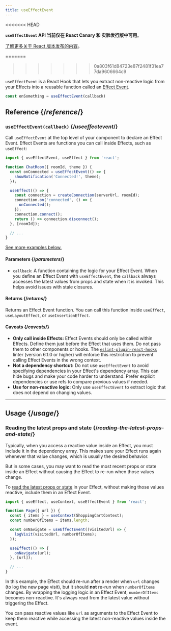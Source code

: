 ```yaml
---
title: useEffectEvent
---
```


<<<<<<< HEAD

<Canary>

**`useEffectEvent` API 当前仅在 React Canary 和 实验发行版中可用**。

[了解更多关于 React 版本发布的内容](/community/versioning-policy#all-release-channels)。

</Canary>

=======
>>>>>>> 0a803f61d84723e87f2481f31ea77da9606664c9
<Intro>

`useEffectEvent` is a React Hook that lets you extract non-reactive logic from your Effects into a reusable function called an [Effect Event](/learn/separating-events-from-effects#declaring-an-effect-event).

```js
const onSomething = useEffectEvent(callback)
```

</Intro>

<InlineToc />

## Reference {/*reference*/}

### `useEffectEvent(callback)` {/*useeffectevent*/}

Call `useEffectEvent` at the top level of your component to declare an Effect Event. Effect Events are functions you can call inside Effects, such as `useEffect`:

```js {4-6,11}
import { useEffectEvent, useEffect } from 'react';

function ChatRoom({ roomId, theme }) {
  const onConnected = useEffectEvent(() => {
    showNotification('Connected!', theme);
  });

  useEffect(() => {
    const connection = createConnection(serverUrl, roomId);
    connection.on('connected', () => {
      onConnected();
    });
    connection.connect();
    return () => connection.disconnect();
  }, [roomId]);

  // ...
}
```

[See more examples below.](#usage)

#### Parameters {/*parameters*/}

- `callback`: A function containing the logic for your Effect Event. When you define an Effect Event with `useEffectEvent`, the `callback` always accesses the latest values from props and state when it is invoked. This helps avoid issues with stale closures.

#### Returns {/*returns*/}

Returns an Effect Event function. You can call this function inside `useEffect`, `useLayoutEffect`, or `useInsertionEffect`.

#### Caveats {/*caveats*/}

- **Only call inside Effects:** Effect Events should only be called within Effects. Define them just before the Effect that uses them. Do not pass them to other components or hooks. The [`eslint-plugin-react-hooks`](/reference/eslint-plugin-react-hooks) linter (version 6.1.0 or higher) will enforce this restriction to prevent calling Effect Events in the wrong context.
- **Not a dependency shortcut:** Do not use `useEffectEvent` to avoid specifying dependencies in your Effect's dependency array. This can hide bugs and make your code harder to understand. Prefer explicit dependencies or use refs to compare previous values if needed.
- **Use for non-reactive logic:** Only use `useEffectEvent` to extract logic that does not depend on changing values.

___

## Usage {/*usage*/}

### Reading the latest props and state {/*reading-the-latest-props-and-state*/}

Typically, when you access a reactive value inside an Effect, you must include it in the dependency array. This makes sure your Effect runs again whenever that value changes, which is usually the desired behavior.

But in some cases, you may want to read the most recent props or state inside an Effect without causing the Effect to re-run when those values change.

To [read the latest props or state](/learn/separating-events-from-effects#reading-latest-props-and-state-with-effect-events) in your Effect, without making those values reactive, include them in an Effect Event.

```js {7-9,12}
import { useEffect, useContext, useEffectEvent } from 'react';

function Page({ url }) {
  const { items } = useContext(ShoppingCartContext);
  const numberOfItems = items.length;

  const onNavigate = useEffectEvent((visitedUrl) => {
    logVisit(visitedUrl, numberOfItems);
  });

  useEffect(() => {
    onNavigate(url);
  }, [url]);

  // ...
}
```

In this example, the Effect should re-run after a render when `url` changes (to log the new page visit), but it should **not** re-run when `numberOfItems` changes. By wrapping the logging logic in an Effect Event, `numberOfItems` becomes non-reactive. It's always read from the latest value without triggering the Effect.

You can pass reactive values like `url` as arguments to the Effect Event to keep them reactive while accessing the latest non-reactive values inside the event.

